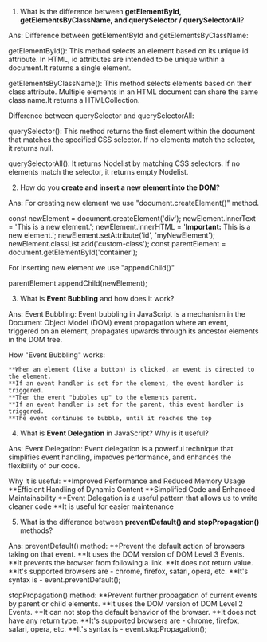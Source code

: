 1. What is the difference between **getElementById, getElementsByClassName, and querySelector / querySelectorAll**?

Ans: 
  Difference between getElementById and getElementsByClassName:

  getElementById(): This method selects an element based on its unique id attribute. In HTML, id attributes are intended to be unique within a document.It returns a single element.

  getElementsByClassName(): This method selects elements based on their class attribute. Multiple elements in an  HTML document can share the same class name.It returns a HTMLCollection.

  Difference between querySelector and querySelectorAll:

  querySelector(): This method returns the first element within the document that matches the specified CSS selector. If no elements match the selector, it returns null.

  querySelectorAll(): It returns Nodelist by matching CSS selectors. If no elements match the selector, it returns empty Nodelist.

2. How do you **create and insert a new element into the DOM**?

Ans: 
  For creating new element we use "document.createElement()" method.

  const newElement = document.createElement('div'); 
  newElement.innerText = 'This is a new element.';
  newElement.innerHTML = '<strong>Important:</strong> This is a new element.';
  newElement.setAttribute('id', 'myNewElement');
  newElement.classList.add('custom-class');
  const parentElement = document.getElementById('container');

  For inserting new element we use "appendChild()"

  parentElement.appendChild(newElement);
  
3. What is **Event Bubbling** and how does it work?

Ans: 
  Event Bubbling: Event bubbling in JavaScript is a mechanism in the Document Object Model (DOM) event propagation where an event, triggered on an element, propagates upwards through its ancestor elements in the DOM tree. 
  
  How "Event Bubbling" works:

    **When an element (like a button) is clicked, an event is directed to the element.
    **If an event handler is set for the element, the event handler is triggered.
    **Then the event "bubbles up" to the elements parent.
    **If an event handler is set for the parent, this event handler is triggered.
    **The event continues to bubble, until it reaches the top
    
4. What is **Event Delegation** in JavaScript? Why is it useful?

Ans: 
  Event Delegation: Event delegation is a powerful technique that simplifies event handling, improves performance, and enhances the flexibility of our code.

  Why it is useful:
    **Improved Performance and Reduced Memory Usage
    **Efficient Handling of Dynamic Content
    **Simplified Code and Enhanced Maintainability
    **Event Delegation is a useful pattern that allows us to write cleaner code
    **It is useful for easier maintenance

5. What is the difference between **preventDefault() and stopPropagation()** methods?

Ans:
preventDefault() method:
    **Prevent the default action of browsers taking on that event.
    **It uses the DOM version of DOM Level 3 Events.
    **It prevents the browser from following a link.
    **It does not return value.
    **It's supported browsers are - chrome, firefox, safari, opera, etc.
    **It's syntax is - event.preventDefault();

stopPropagation() method:
    **Prevent further propagation of current events by parent or child elements.
    **It uses the DOM version of DOM Level 2 Events.
    **It can not stop the default behavior of the browser.
    **It does not have any return type.
    **It's supported browsers are - chrome, firefox, safari, opera, etc.
    **It's syntax is - event.stopPropagation();
  